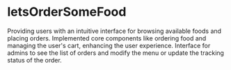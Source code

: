 # letsOrderSomeFood
Providing users with an intuitive interface for browsing available foods and placing orders. Implemented core components like ordering food and managing the user's cart, enhancing the user experience. Interface for admins to see the list of orders and modify the menu or update the tracking status of the order.
